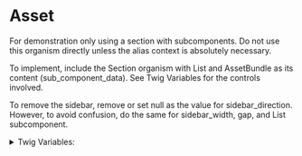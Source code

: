 <!-- This is the general documentation layout. Add or remove any sections as needed, but try to stay consistent across components. -->
# Asset

For demonstration only using a section with subcomponents. Do not use this organism directly unless the alias context is absolutely necessary.

To implement, include the Section organism with List and AssetBundle as its content (sub_component_data). See Twig Variables for the controls involved. 

To remove the sidebar, remove or set null as the value for sidebar_direction. However, to avoid confusion, do the same for sidebar_width, gap, and List subcomponent.

<details>
  <summary>Twig Variables:</summary>

  ```
  variant: 'default',
  sub_component_layout: 'with-sidebar', ... adds sidebar
  sidebar_direction: 'row', ... sets sidebar location - row (left) or row-reverse (left)
  sidebar_width: 39, ... sets sidebar minimum width
  gap: 's4', ... sets spacing between sidebar and body
  sub_component_data: [ ... Requires List and AssetBundle subcomponents included as data
    List({...WithNoMarker.args}),
    AssetBundle({...AssetBundleDefault.args}),
  ]
  ```
</details>
